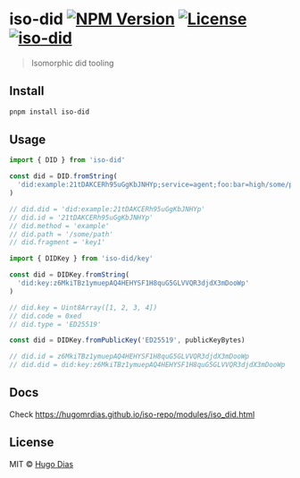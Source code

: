 # iso-did [![NPM Version](https://img.shields.io/npm/v/iso-did.svg)](https://www.npmjs.com/package/iso-did) [![License](https://img.shields.io/npm/l/iso-did.svg)](https://github.com/hugomrdias/iso-repo/blob/main/license) [![iso-did](https://github.com/hugomrdias/iso-repo/actions/workflows/iso-did.yml/badge.svg)](https://github.com/hugomrdias/iso-repo/actions/workflows/iso-did.yml)

> Isomorphic did tooling

## Install

```bash
pnpm install iso-did
```

## Usage

```js
import { DID } from 'iso-did'

const did = DID.fromString(
  'did:example:21tDAKCERh95uGgKbJNHYp;service=agent;foo:bar=high/some/path?foo=bar#key1'
)

// did.did = 'did:example:21tDAKCERh95uGgKbJNHYp'
// did.id = '21tDAKCERh95uGgKbJNHYp'
// did.method = 'example'
// did.path = '/some/path'
// did.fragment = 'key1'
```

```js
import { DIDKey } from 'iso-did/key'

const did = DIDKey.fromString(
  'did:key:z6MkiTBz1ymuepAQ4HEHYSF1H8quG5GLVVQR3djdX3mDooWp'
)

// did.key = Uint8Array([1, 2, 3, 4])
// did.code = 0xed
// did.type = 'ED25519'

const did = DIDKey.fromPublicKey('ED25519', publicKeyBytes)

// did.id = z6MkiTBz1ymuepAQ4HEHYSF1H8quG5GLVVQR3djdX3mDooWp
// did.did = did:key:z6MkiTBz1ymuepAQ4HEHYSF1H8quG5GLVVQR3djdX3mDooWp
```

## Docs

Check <https://hugomrdias.github.io/iso-repo/modules/iso_did.html>

## License

MIT © [Hugo Dias](http://hugodias.me)
